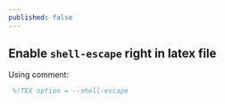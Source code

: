 ```yaml
---
published: false
---
```

## Enable `shell-escape` right in latex file

Using comment:
```latex
 %!TEX option = --shell-escape
```
